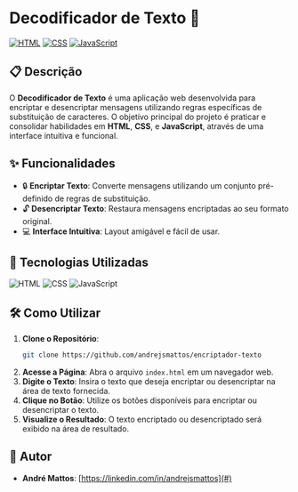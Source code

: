# Decodificador de Texto 🔐

[![HTML](https://img.shields.io/badge/HTML-5-orange.svg)](https://developer.mozilla.org/en-US/docs/Web/HTML)
[![CSS](https://img.shields.io/badge/CSS-3-blue.svg)](https://developer.mozilla.org/en-US/docs/Web/CSS)
[![JavaScript](https://img.shields.io/badge/JavaScript-ES6-yellow.svg)](https://developer.mozilla.org/en-US/docs/Web/JavaScript)

## 📋 Descrição

O **Decodificador de Texto** é uma aplicação web desenvolvida para encriptar e desencriptar mensagens utilizando regras específicas de substituição de caracteres. O objetivo principal do projeto é praticar e consolidar habilidades em **HTML**, **CSS**, e **JavaScript**, através de uma interface intuitiva e funcional.

## ✨ Funcionalidades

- 🔒 **Encriptar Texto**: Converte mensagens utilizando um conjunto pré-definido de regras de substituição.
- 🔓 **Desencriptar Texto**: Restaura mensagens encriptadas ao seu formato original.
- 💻 **Interface Intuitiva**: Layout amigável e fácil de usar.

## 🚀 Tecnologias Utilizadas

![HTML](https://img.shields.io/badge/HTML5-E34F26?style=flat&logo=html5&logoColor=white)
![CSS](https://img.shields.io/badge/CSS3-1572B6?style=flat&logo=css3&logoColor=white)
![JavaScript](https://img.shields.io/badge/JavaScript-F7DF1E?style=flat&logo=javascript&logoColor=black)


## 🛠️ Como Utilizar
1. **Clone o Repositório**:
   ```bash
   git clone https://github.com/andrejsmattos/encriptador-texto
2. **Acesse a Página**: Abra o arquivo `index.html` em um navegador web.
3. **Digite o Texto**: Insira o texto que deseja encriptar ou desencriptar na área de texto fornecida.
4. **Clique no Botão**: Utilize os botões disponíveis para encriptar ou desencriptar o texto.
5. **Visualize o Resultado**: O texto encriptado ou desencriptado será exibido na área de resultado.

## 🤝 Autor
- **André Mattos**: [https://linkedin.com/in/andrejsmattos](#)
